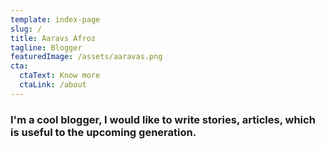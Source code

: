 ```yaml
---
template: index-page
slug: /
title: Aaravs Afroz
tagline: Blogger
featuredImage: /assets/aaravas.png
cta:
  ctaText: Know more
  ctaLink: /about
---
```

### I'm a cool blogger, I would like to write stories, articles, which is useful to the upcoming generation.